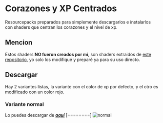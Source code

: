 # Corazones y XP Centrados
 Resourcepacks preparados para simplemente descargarlos e instalarlos con shaders que centran los corazones y el nivel de xp.
 
## Mencion
 Estos shaders **NO fueron creados por mi**, son shaders extraidos de [este repositorio](https://github.com/McTsts/mc-core-shaders), yo solo los modifiqué y preparé ya para su uso directo.
 
## Descargar
 Hay 2 variantes listas, la variante con el color de xp por defecto, y el otro es modificado con un color rojo.

### Variante normal
 Lo puedes descargar de [***aquí***](https://github.com/Julioxidop/Corazones-y-XP-Centrados/releases/tag/normal)
 [========]
 ![normal](https://i.imgur.com/NL4oUN4.png "normal")
